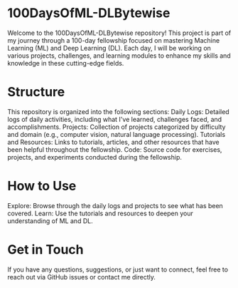 # 100DaysOfML-DLBytewise
Welcome to the 100DaysOfML-DLBytewise repository! This project is part of my journey through a 100-day fellowship focused on mastering Machine Learning (ML) and Deep Learning (DL). Each day, I will be working on various projects, challenges, and learning modules to enhance my skills and knowledge in these cutting-edge fields.
# Structure
This repository is organized into the following sections:
Daily Logs: Detailed logs of daily activities, including what I've learned, challenges faced, and accomplishments.
Projects: Collection of projects categorized by difficulty and domain (e.g., computer vision, natural language processing).
Tutorials and Resources: Links to tutorials, articles, and other resources that have been helpful throughout the fellowship.
Code: Source code for exercises, projects, and experiments conducted during the fellowship.
# How to Use
Explore: Browse through the daily logs and projects to see what has been covered.
Learn: Use the tutorials and resources to deepen your understanding of ML and DL.
# Get in Touch
If you have any questions, suggestions, or just want to connect, feel free to reach out via GitHub issues or contact me directly.
